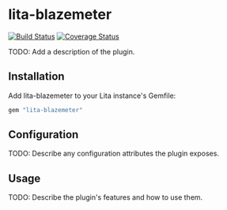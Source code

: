 # lita-blazemeter

[![Build Status](https://travis-ci.org/cassioKenji/lita-blazemeter.png?branch=master)](https://travis-ci.org/cassioKenji/lita-blazemeter)
[![Coverage Status](https://coveralls.io/repos/cassioKenji/lita-blazemeter/badge.png)](https://coveralls.io/r/cassioKenji/lita-blazemeter)

TODO: Add a description of the plugin.

## Installation

Add lita-blazemeter to your Lita instance's Gemfile:

``` ruby
gem "lita-blazemeter"
```

## Configuration

TODO: Describe any configuration attributes the plugin exposes.

## Usage

TODO: Describe the plugin's features and how to use them.
